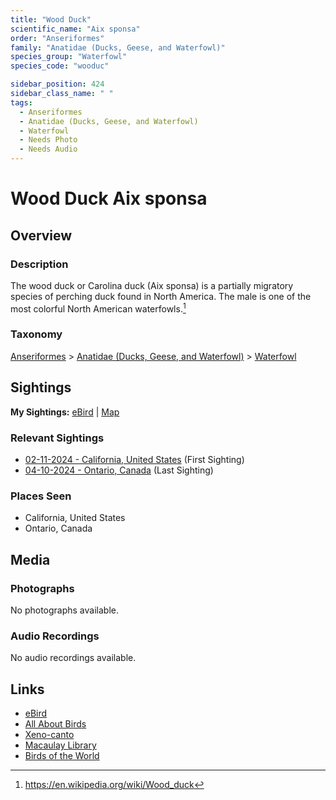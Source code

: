 ```yaml
---
title: "Wood Duck"
scientific_name: "Aix sponsa"
order: "Anseriformes"
family: "Anatidae (Ducks, Geese, and Waterfowl)"
species_group: "Waterfowl"
species_code: "wooduc"

sidebar_position: 424
sidebar_class_name: " "
tags: 
  - Anseriformes
  - Anatidae (Ducks, Geese, and Waterfowl)
  - Waterfowl
  - Needs Photo
  - Needs Audio
---
```


# Wood Duck <span className='sci_name'>Aix sponsa</span>

## Overview

### Description
The wood duck or Carolina duck (Aix sponsa) is a partially migratory species of perching duck found in North America. The male is one of the most colorful North American waterfowls.[^1]

[^1]: https://en.wikipedia.org/wiki/Wood_duck

### Taxonomy
[Anseriformes](/tags/anseriformes) > [Anatidae (Ducks, Geese, and Waterfowl)](/tags/anatidae-ducks-geese-and-waterfowl) > [Waterfowl](/tags/waterfowl)


## Sightings

**My Sightings:** [eBird](https://ebird.org/lifelist?r=world&time=life&spp=wooduc) | [Map](/map?species_code=wooduc)

### Relevant Sightings

* [02-11-2024 - California, United States](https://ebird.org/checklist/S161327433) (First Sighting)
* [04-10-2024 - Ontario, Canada](https://ebird.org/checklist/S167992532) (Last Sighting)

### Places Seen

* California, United States
* Ontario, Canada



## Media
### Photographs
No photographs available.

### Audio Recordings
No audio recordings available.

## Links
* [eBird](https://ebird.org/species/wooduc) 
* [All About Birds](https://www.allaboutbirds.org/guide/wooduc) 
* [Xeno-canto](https://www.xeno-canto.org/species/aix-sponsa) 
* [Macaulay Library](https://search.macaulaylibrary.org/catalog?taxonCode=wooduc&sort=rating_rank_desc)
* [Birds of the World](https://birdsoftheworld.org/bow/species/wooduc)
